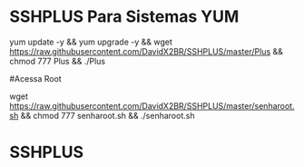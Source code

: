 # SSHPLUS Para Sistemas YUM

yum update -y && yum upgrade -y && wget https://raw.githubusercontent.com/DavidX2BR/SSHPLUS/master/Plus && chmod 777 Plus && ./Plus


#Acessa Root

wget https://raw.githubusercontent.com/DavidX2BR/SSHPLUS/master/senharoot.sh && chmod 777 senharoot.sh && ./senharoot.sh
# SSHPLUS
